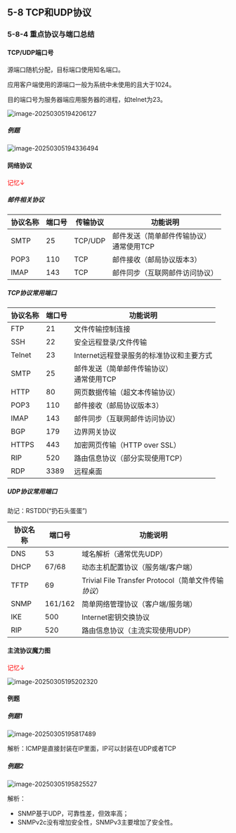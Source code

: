 ## 5-8 TCP和UDP协议

### 5-8-4 重点协议与端口总结

#### TCP/UDP端口号

源端口随机分配，目标端口使用知名端口。

应用客户端使用的源端口一般为系统中未使用的且大于1024。

目的端口号为服务器端应用服务器的进程，如telnet为23。

![image-20250305194206127](https://img.yatjay.top/md/20250305194206156.png)

##### 例题

![image-20250305194336494](https://img.yatjay.top/md/20250305194336526.png)

#### 网络协议

<font color="red">记忆↓</font>

##### 邮件相关协议

| 协议名称 | 端口号 | 传输协议 | 功能说明                                    |
| -------- | ------ | -------- | ------------------------------------------- |
| SMTP     | 25     | TCP/UDP  | 邮件发送（简单邮件传输协议）<br>通常使用TCP |
| POP3     | 110    | TCP      | 邮件接收（邮局协议版本3）                   |
| IMAP     | 143    | TCP      | 邮件同步（互联网邮件访问协议）              |

##### TCP协议常用端口

| 协议名称 | 端口号 | 功能说明                                     |
| -------- | ------ | -------------------------------------------- |
| FTP      | 21     | 文件传输控制连接                             |
| SSH      | 22     | 安全远程登录/文件传输                        |
| Telnet   | 23     | Internet远程登录服务的标准协议和主要方式     |
| SMTP     | 25     | 邮件发送（简单邮件传输协议）<br/>通常使用TCP |
| HTTP     | 80     | 网页数据传输（超文本传输协议）               |
| POP3     | 110    | 邮件接收（邮局协议版本3）                    |
| IMAP     | 143    | 邮件同步（互联网邮件访问协议）               |
| BGP      | 179    | 边界网关协议                                 |
| HTTPS    | 443    | 加密网页传输（HTTP over SSL）                |
| RIP      | 520    | 路由信息协议（部分实现使用TCP）              |
| RDP      | 3389   | 远程桌面                                     |

##### UDP协议常用端口

助记：RSTDD(“扔石头蛋蛋”)

| 协议名称 | 端口号  | 功能说明                                             |
| -------- | ------- | ---------------------------------------------------- |
| DNS      | 53      | 域名解析（通常优先UDP）                              |
| DHCP     | 67/68   | 动态主机配置协议（服务端/客户端）                    |
| TFTP     | 69      | Trivial File Transfer Protocol（简单文件传输*协议*） |
| SNMP     | 161/162 | 简单网络管理协议（客户端/服务端）                    |
| IKE      | 500     | Internet密钥交换协议                                 |
| RIP      | 520     | 路由信息协议（主流实现使用UDP）                      |

#### 主流协议魔力图

<font color="red">记忆↓</font>

![image-20250305195202320](https://img.yatjay.top/md/20250305195202384.png)

#### 例题

##### 例题1

![image-20250305195817489](https://img.yatjay.top/md/20250305195817526.png)

解析：ICMP是直接封装在IP里面，IP可以封装在UDP或者TCP

##### 例题2

![image-20250305195825527](https://img.yatjay.top/md/20250305195825568.png)

解析：

- SNMP基于UDP，可靠性差，但效率高；
- SNMPv2c没有增加安全性，SNMPv3主要增加了安全性。